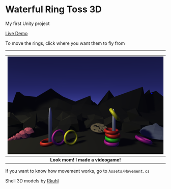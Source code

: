 # Waterful Ring Toss 3D
My first Unity project

[Live Demo](https://modulariz.github.io/waterful-ring-toss-3D/)

To move the rings, click where you want them to fly from

--- 

|      ![image](capture.png)             |
| :------------------------------------: |
| <b>Look mom! I made a videogame!</b>   |

If you want to know how movement works, go to `Assets/Movement.cs`

Shell 3D models by [Rkuhl](https://www.turbosquid.com/es/Search/Artists/Rkuhl) 

